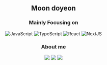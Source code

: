 

<h2 align="center">Moon doyeon</h2>




<strong><h3 align="center">Mainly Focusing on</h3></strong>
<div align="center" width="100%">
  <img alt="JavaScript" src="https://img.shields.io/badge/JavaScript-F7DF1E.svg?&style=for-the-badge&logo=JavaScript&logoColor=black"/>
  <img alt="TypeScript" src="https://img.shields.io/badge/TypeScript-2F74C0.svg?&style=for-the-badge&logo=TypeScript&logoColor=white"/>
  <img alt="React" src="https://img.shields.io/badge/React-2A2C2E.svg?&style=for-the-badge&logo=React&logoColor=61DBFB"/>
  <img alt="NextJS" src="https://img.shields.io/badge/Next.js-000000.svg?&style=for-the-badge&logo=Next.js&logoColor=white"/>
</div>
<!-- <br /> -->
<strong><h3 align="center">About me</h3></strong>
<div align="center">
<a href="https://velog.io/@mmmdo21"><img src="https://img.shields.io/badge/-Tech%20Blog-11B48A.svg?&style=for-the-badge&logo=Vimeo&logoColor=white"/></a>
   <a href="https://www.linkedin.com/in/%EB%8F%84%EC%97%B0-%EB%AC%B8-838398254/"><img src="https://img.shields.io/badge/LinkedIn-0A66C2.svg?style=for-the-badge&logo=Linkedin&logoColor=white"/></a>
<a href="mailto:mmmdo21@gmail.com"><img src="https://img.shields.io/badge/Gmail-d14836.svg?&style=for-the-badge&logo=Gmail&logoColor=white"/></a>
 </div>


<!-- <p align="center">
  <a href="https://hits.seeyoufarm.com"><img src="https://hits.seeyoufarm.com/api/count/incr/badge.svg?url=https%3A%2F%2Fgithub.com%2FMoondoyeon&count_bg=%2379C83D&title_bg=%23555555&icon=&icon_color=%23E7E7E7&title=hits&edge_flat=true"/></a>
</p>
 -->
